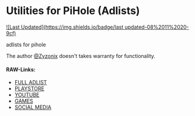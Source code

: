 # Utilities for PiHole (Adlists)
[![Last Updated](https://img.shields.io/badge/last updated-08%2011%2020-9cf)]()

adlists for pihole

The author [@Zyzonix](https://github.com/Zyzonix/) doesn't takes warranty for functionality. 

#### RAW-Links: 

 - [FULL ADLIST](https://raw.githubusercontent.com/Zyzonix/pihole-utilities/master/adlists/youtube_ads.txt)
 - [PLAYSTORE](https://github.com/Zyzonix/pihole-utilities/raw/master/adlists/playstore.txt) 
 - [YOUTUBE](https://raw.githubusercontent.com/Zyzonix/pihole-utilities/master/adlists/youtube.txt)
 - [GAMES](https://raw.githubusercontent.com/Zyzonix/pihole-utilities/master/adlists/online_games.txt)
 - [SOCIAL MEDIA](https://raw.githubusercontent.com/Zyzonix/pihole-utilities/master/adlists/social_media.txt)

